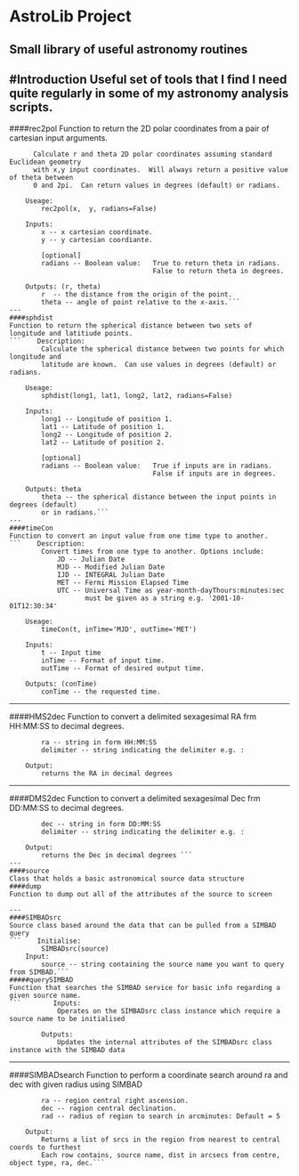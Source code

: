 AstroLib Project
================

Small library of useful astronomy routines
------------------------------------------

#Introduction
Useful set of tools that I find I need quite regularly in some of my astronomy analysis scripts.
---
####rec2pol
Function to return the 2D polar coordinates from a pair of cartesian input arguments.
```Description:
      Calculate r and theta 2D polar coordinates assuming standard Euclidean geometry
      with x,y input coordinates.  Will always return a positive value of theta between
      0 and 2pi.  Can return values in degrees (default) or radians.

    Useage:
        rec2pol(x,  y, radians=False)

    Inputs:
        x -- x cartesian coordinate.
        y -- y cartesian coordiante.

        [optional]
        radians -- Boolean value:   True to return theta in radians.
                                    False to return theta in degrees.

    Outputs: (r, theta)
        r  -- the distance from the origin of the point.
        theta -- angle of point relative to the x-axis.```
---
####sphdist
Function to return the spherical distance between two sets of longitude and latitiude points.
```    Description:
        Calculate the spherical distance between two points for which longitude and
        latitude are known.  Can use values in degrees (default) or radians.

    Useage:
        sphdist(long1, lat1, long2, lat2, radians=False)

    Inputs:
        long1 -- Longitude of position 1.
        lat1 -- Latitude of position 1.
        long2 -- Longitude of position 2.
        lat2 -- Latitude of position 2.
        
        [optional]
        radians -- Boolean value:   True if inputs are in radians.
                                    False if inputs are in degrees.

    Outputs: theta
        theta -- the spherical distance between the input points in degrees (default)
        or in radians.```
---
####timeCon
Function to convert an input value from one time type to another.
```    Description:
        Convert times from one type to another. Options include:
            JD -- Julian Date 
            MJD -- Modified Julian Date 
            IJD -- INTEGRAL Julian Date
            MET -- Fermi Mission Elapsed Time
            UTC -- Universal Time as year-month-dayThours:minutes:sec
                   must be given as a string e.g. '2001-10-01T12:30:34'
                   
    Useage:
        timeCon(t, inTime='MJD', outTime='MET')

    Inputs:
        t -- Input time
        inTime -- Format of input time.
        outTime -- Format of desired output time.

    Outputs: (conTime)
        conTime -- the requested time.
```
---
####HMS2dec
Function to convert a delimited sexagesimal RA frm HH:MM:SS to decimal degrees.
```    Input:
        ra -- string in form HH:MM:SS
        delimiter -- string indicating the delimiter e.g. :
            
    Output:
        returns the RA in decimal degrees    
```
---
####DMS2dec
Function to convert a delimited sexagesimal Dec frm DD:MM:SS to decimal degrees.
```    Input:
        dec -- string in form DD:MM:SS
        delimiter -- string indicating the delimiter e.g. :
            
    Output:
        returns the Dec in decimal degrees ```
---
####source
Class that holds a basic astronomical source data structure
####dump
Function to dump out all of the attributes of the source to screen

---
####SIMBADsrc
Source class based around the data that can be pulled from a SIMBAD query
```    Initialise:
        SIMBADsrc(source)
    Input:
        source -- string containing the source name you want to query from SIMBAD.```
#####querySIMBAD
Function that searches the SIMBAD service for basic info regarding a given source name.
```        Inputs:
            Operates on the SIMBADsrc class instance which require a source name to be initialised
        
        Outputs:
            Updates the internal attributes of the SIMBADsrc class instance with the SIMBAD data
```
---
####SIMBADsearch
Function to perform a coordinate search around ra and dec with given radius using SIMBAD
```    Input:
        ra -- region central right ascension.
        dec -- ragion central declination.
        rad -- radius of region to search in arcminutes: Default = 5
        
    Output:
        Returns a list of srcs in the region from nearest to central coords to furthest
        Each row contains, source name, dist in arcsecs from centre, object type, ra, dec.```
